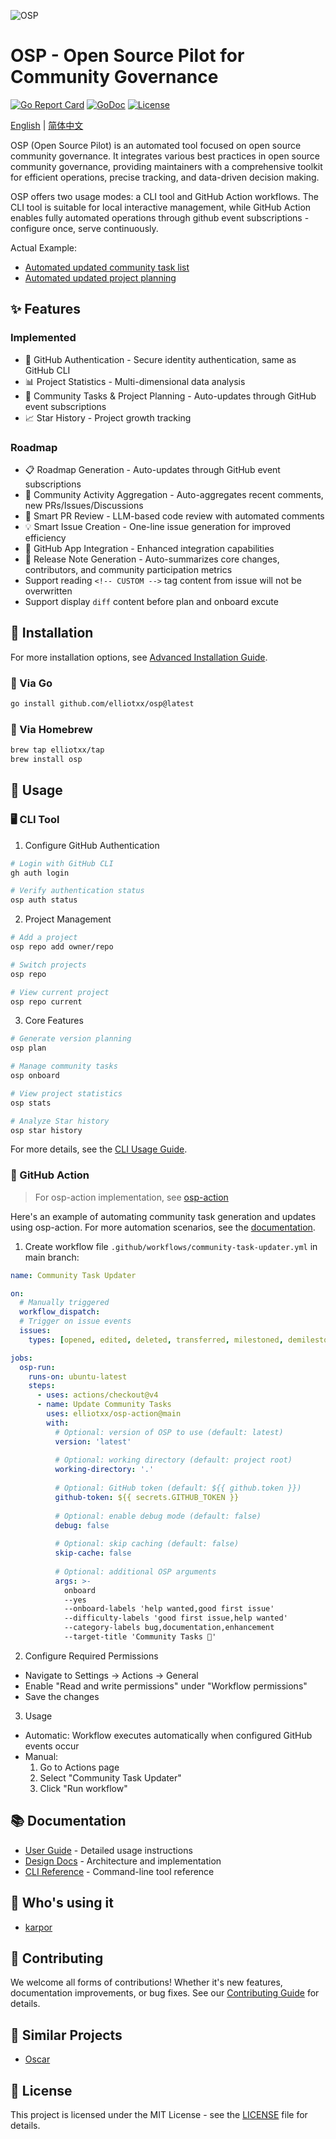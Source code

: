 ![OSP](https://socialify.git.ci/elliotxx/osp/image?font=Raleway&language=1&name=1&owner=1&pattern=Plus&theme=Light)

# OSP - Open Source Pilot for Community Governance

[![Go Report Card](https://goreportcard.com/badge/github.com/elliotxx/osp)](https://goreportcard.com/report/github.com/elliotxx/osp)
[![GoDoc](https://godoc.org/github.com/elliotxx/osp?status.svg)](https://godoc.org/github.com/elliotxx/osp)
[![License](https://img.shields.io/github/license/elliotxx/osp.svg)](https://github.com/elliotxx/osp/blob/main/LICENSE)

[English](README.md) | [简体中文](README_zh.md)

OSP (Open Source Pilot) is an automated tool focused on open source community governance. It integrates various best practices in open source community governance, providing maintainers with a comprehensive toolkit for efficient operations, precise tracking, and data-driven decision making.

OSP offers two usage modes: a CLI tool and GitHub Action workflows. The CLI tool is suitable for local interactive management, while GitHub Action enables fully automated operations through github event subscriptions - configure once, serve continuously.

Actual Example:
- [Automated updated community task list](https://github.com/KusionStack/karpor/issues/463)
- [Automated updated project planning](https://github.com/KusionStack/karpor/issues/723)

## ✨ Features

### Implemented
- 🔑 GitHub Authentication - Secure identity authentication, same as GitHub CLI
- 📊 Project Statistics - Multi-dimensional data analysis
- 📝 Community Tasks & Project Planning - Auto-updates through GitHub event subscriptions
- 📈 Star History - Project growth tracking

### Roadmap
- 📋 Roadmap Generation - Auto-updates through GitHub event subscriptions
- 📅 Community Activity Aggregation - Auto-aggregates recent comments, new PRs/Issues/Discussions
- 🤖 Smart PR Review - LLM-based code review with automated comments
- 💡 Smart Issue Creation - One-line issue generation for improved efficiency
- 🔌 GitHub App Integration - Enhanced integration capabilities
- 📝 Release Note Generation - Auto-summarizes core changes, contributors, and community participation metrics
- Support reading `<!-- CUSTOM -->` tag content from issue will not be overwritten
- Support display `diff` content before plan and onboard excute

## 🚀 Installation

For more installation options, see [Advanced Installation Guide](docs/guide/advanced-installation.md).

### 🐙 Via Go

```bash
go install github.com/elliotxx/osp@latest
```

### 🍺 Via Homebrew

```bash
brew tap elliotxx/tap
brew install osp
```

## 🚀 Usage

### 🖥️ CLI Tool

1. Configure GitHub Authentication
```bash
# Login with GitHub CLI
gh auth login

# Verify authentication status
osp auth status
```

2. Project Management
```bash
# Add a project
osp repo add owner/repo

# Switch projects
osp repo

# View current project
osp repo current
```

3. Core Features
```bash
# Generate version planning
osp plan

# Manage community tasks
osp onboard

# View project statistics
osp stats

# Analyze Star history
osp star history
```

For more details, see the [CLI Usage Guide](docs/guide/cli.md).

### 🤖 GitHub Action

> For osp-action implementation, see [osp-action](https://github.com/elliotxx/osp-action)

Here's an example of automating community task generation and updates using osp-action. For more automation scenarios, see the [documentation](docs/guide/github-action.md).

1. Create workflow file `.github/workflows/community-task-updater.yml` in main branch:
```yaml
name: Community Task Updater

on:
  # Manually triggered
  workflow_dispatch:
  # Trigger on issue events
  issues:
    types: [opened, edited, deleted, transferred, milestoned, demilestoned, labeled, unlabeled, assigned, unassigned]

jobs:
  osp-run:
    runs-on: ubuntu-latest
    steps:
      - uses: actions/checkout@v4
      - name: Update Community Tasks
        uses: elliotxx/osp-action@main
        with:
          # Optional: version of OSP to use (default: latest)
          version: 'latest'
          
          # Optional: working directory (default: project root)
          working-directory: '.'
          
          # Optional: GitHub token (default: ${{ github.token }})
          github-token: ${{ secrets.GITHUB_TOKEN }}
          
          # Optional: enable debug mode (default: false)
          debug: false
          
          # Optional: skip caching (default: false)
          skip-cache: false
          
          # Optional: additional OSP arguments
          args: >-
            onboard
            --yes
            --onboard-labels 'help wanted,good first issue'
            --difficulty-labels 'good first issue,help wanted'
            --category-labels bug,documentation,enhancement
            --target-title 'Community Tasks 🎯'
```

2. Configure Required Permissions
- Navigate to Settings -> Actions -> General
- Enable "Read and write permissions" under "Workflow permissions"
- Save the changes

3. Usage
- Automatic: Workflow executes automatically when configured GitHub events occur
- Manual:
  1. Go to Actions page
  2. Select "Community Task Updater"
  3. Click "Run workflow"

## 📚 Documentation

- [User Guide](docs/guide/README.md) - Detailed usage instructions
- [Design Docs](docs/design/README.md) - Architecture and implementation
- [CLI Reference](docs/cli/osp.md) - Command-line tool reference

## 👥 Who's using it

- [karpor](https://github.com/KusionStack/karpor)

## 🤝 Contributing

We welcome all forms of contributions! Whether it's new features, documentation improvements, or bug fixes. See our [Contributing Guide](CONTRIBUTING.md) for details.

## 👀 Similar Projects

- [Oscar](https://github.com/golang/oscar)

## 📄 License

This project is licensed under the MIT License - see the [LICENSE](LICENSE) file for details.
